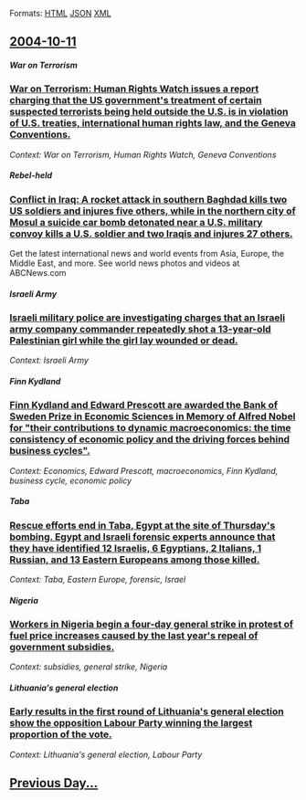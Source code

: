 
Formats: [HTML](2004/10/11/index.html)  [JSON](2004/10/11/index.json)  [XML](2004/10/11/index.xml)  

## [2004-10-11](/news/2004/10/11/index.md)

##### War on Terrorism
### [ War on Terrorism: Human Rights Watch issues a report charging that the US government's treatment of certain suspected terrorists being held outside the U.S. is in violation of U.S. treaties, international human rights law, and the Geneva Conventions. ](/news/2004/10/11/war-on-terrorism-human-rights-watch-issues-a-report-charging-that-the-us-government-s-treatment-of-certain-suspected-terrorists-being-held.md)
_Context: War on Terrorism, Human Rights Watch, Geneva Conventions_

##### Rebel-held
### [ Conflict in Iraq: A rocket attack in southern Baghdad kills two US soldiers and injures five others, while in the northern city of Mosul a suicide car bomb detonated near a U.S. military convoy kills a U.S. soldier and two Iraqis and injures 27 others. ](/news/2004/10/11/conflict-in-iraq-a-rocket-attack-in-southern-baghdad-kills-two-us-soldiers-and-injures-five-others-while-in-the-northern-city-of-mosul-a.md)
Get the latest international news and world events from Asia, Europe, the Middle East, and more. See world news photos and videos at ABCNews.com

##### Israeli Army
### [ Israeli military police are investigating charges that an Israeli army company commander repeatedly shot a 13-year-old Palestinian girl while the girl lay wounded or dead. ](/news/2004/10/11/israeli-military-police-are-investigating-charges-that-an-israeli-army-company-commander-repeatedly-shot-a-13-year-old-palestinian-girl-whi.md)
_Context: Israeli Army_

##### Finn Kydland
### [ Finn Kydland and Edward Prescott are awarded the Bank of Sweden Prize in Economic Sciences in Memory of Alfred Nobel for "their contributions to dynamic macroeconomics: the time consistency of economic policy and the driving forces behind business cycles". ](/news/2004/10/11/finn-kydland-and-edward-prescott-are-awarded-the-bank-of-sweden-prize-in-economic-sciences-in-memory-of-alfred-nobel-for-their-contributio.md)
_Context: Economics, Edward Prescott, macroeconomics, Finn Kydland, business cycle, economic policy_

##### Taba
### [ Rescue efforts end in Taba, Egypt at the site of Thursday's bombing. Egypt and Israeli forensic experts announce that they have identified 12 Israelis, 6 Egyptians, 2 Italians, 1 Russian, and 13 Eastern Europeans among those killed. ](/news/2004/10/11/rescue-efforts-end-in-taba-egypt-at-the-site-of-thursday-s-bombing-egypt-and-israeli-forensic-experts-announce-that-they-have-identified.md)
_Context: Taba, Eastern Europe, forensic, Israel_

##### Nigeria
### [ Workers in Nigeria begin a four-day general strike in protest of fuel price increases caused by the last year's repeal of government subsidies. ](/news/2004/10/11/workers-in-nigeria-begin-a-four-day-general-strike-in-protest-of-fuel-price-increases-caused-by-the-last-year-s-repeal-of-government-subsid.md)
_Context: subsidies, general strike, Nigeria_

##### Lithuania's general election
### [ Early results in the first round of Lithuania's general election show the opposition Labour Party winning the largest proportion of the vote. ](/news/2004/10/11/early-results-in-the-first-round-of-lithuania-s-general-election-show-the-opposition-labour-party-winning-the-largest-proportion-of-the-vot.md)
_Context: Lithuania's general election, Labour Party_

## [Previous Day...](/news/2004/10/10/index.md)

